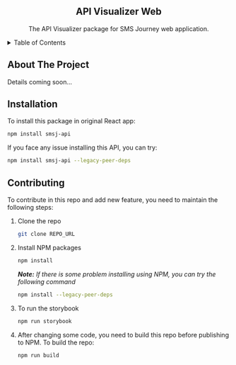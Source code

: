 <div align="center">
  <h2 align="center">API Visualizer Web</h2>

  <p align="center">
    The API Visualizer package for SMS Journey web application.
  </p>
</div>

<!-- TABLE OF CONTENTS -->
<details>
  <summary>Table of Contents</summary>
  <ol>
    <li>
      <a href="#about-the-project">About The Project</a>
      <ul>
        <li><a href="#built-with">Built With</a></li>
      </ul>
    </li>
    <li>
      <a href="#getting-started">Getting Started</a>
      <ul>
        <li><a href="#prerequisites">Prerequisites</a></li>
        <li><a href="#installation">Installation</a></li>
      </ul>
    </li>
    <li><a href="#usage">Usage</a></li>
    <li><a href="#roadmap">Roadmap</a></li>
    <li><a href="#contributing">Contributing</a></li>
    <li><a href="#license">License</a></li>
    <li><a href="#contact">Contact</a></li>
    <li><a href="#acknowledgments">Acknowledgments</a></li>
  </ol>
</details>

<!-- ABOUT THE PROJECT -->

## About The Project

Details coming soon...

<!-- INSTALLATION -->

## Installation

To install this package in original React app:

```sh
npm install smsj-api
```

If you face any issue installing this API, you can try:

```sh
npm install smsj-api --legacy-peer-deps
```

<!-- CONTRIBUTING -->

## Contributing

To contribute in this repo and add new feature, you need to maintain the following steps:

1. Clone the repo
   ```sh
   git clone REPO_URL
   ```
2. Install NPM packages

   ```sh
   npm install
   ```

   _<b>Note:</b> If there is some problem installing using NPM, you can try the following command_

   ```sh
   npm install --legacy-peer-deps
   ```

3. To run the storybook

   ```sh
   npm run storybook
   ```

4. After changing some code, you need to build this repo before publishing to NPM. To build the repo:
   ```sh
   npm run build
   ```
